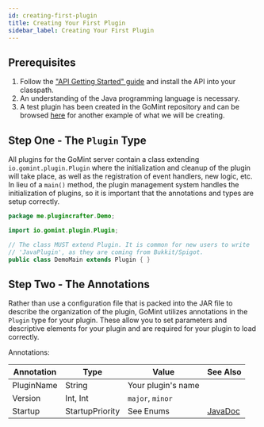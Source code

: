 ```yaml
---
id: creating-first-plugin
title: Creating Your First Plugin
sidebar_label: Creating Your First Plugin
---
```


## Prerequisites

1. Follow the ["API Getting Started" guide](/docs/api/api-getting-started) and
install the API into your classpath.
2. An understanding of the Java programming language is necessary.
3. A test plugin has been created in the GoMint repository and can be browsed [here](https://github.com/gomint/GoMint/tree/master/gomint-test-plugin/src/main/java/io/gomint/testplugin) for another example of what we will be creating.

## Step One - The ```Plugin``` Type

All plugins for the GoMint server contain a class extending ```io.gomint.plugin.Plugin```
where the initialization and cleanup of the plugin will take place, as well as the
registration of event handlers, new logic, etc. In lieu of a ```main()``` method, the plugin management system handles the initialization of plugins, so it is important that the annotations and types are setup correctly.

```java
package me.plugincrafter.Demo;

import io.gomint.plugin.Plugin;

// The class MUST extend Plugin. It is common for new users to write
// 'JavaPlugin', as they are coming from Bukkit/Spigot.
public class DemoMain extends Plugin { }
```

## Step Two - The Annotations

Rather than use a configuration file that is packed into the JAR file to describe the organization of the plugin, GoMint utilizes annotations in the ```Plugin``` type for your plugin. These allow you to set parameters and descriptive elements for your plugin and are required for your plugin to load correctly.

Annotations:

| Annotation | Type            | Value                     | See Also                                                                              |
|------------|-----------------|---------------------------|---------------------------------------------------------------------------------------|
| PluginName | String          | Your plugin's name        |                                                                                       |  
| Version    | Int, Int        | ```major```, ```minor```  |                                                                                       |
| Startup    | StartupPriority | See Enums                 | [JavaDoc](https://janmm14.de/static/gomint/index.html?gomint.api/module-summary.html) |   
